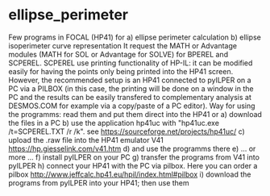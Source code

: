 # ellipse_perimeter
Few programs in FOCAL (HP41) for 
a) ellipse perimeter calculation
b) ellipse isoperimeter curve representation
It request the MATH or Advantage modules (MATH for SOL or Advantage for SOLVE) for BPEREL and SCPEREL.
SCPEREL use printing functionality of HP-IL: it can be modified easily for having the points only being printed into the HP41 screen. However, the recommended setup is an HP41 connected to pyILPER on a PC via a PILBOX (in this case, the printing will be done on a window in the PC and the results can be easily transfered to complementary analysis at DESMOS.COM for example via a copy/paste of a PC editor).
Way for using the programms: read them and put them direct into the HP41 or
a) download the files in a PC
b) use the application hp41uc with "hp41uc.exe /t=SCPEREL.TXT /r /k". see https://sourceforge.net/projects/hp41uc/
c) upload the .raw file into the HP41 emulator V41 https://hp.giesselink.com/v41.htm
d) and use the programms there
e) ... or more ...
f) install pyILPER on your PC
g) transfer the programs from V41 into pyILPER
h) connect your HP41 with the PC via pilbox. Here you can order a pilbox http://www.jeffcalc.hp41.eu/hpil/index.html#pilbox
i) download the programs from pyILPER into your HP41; then use them
